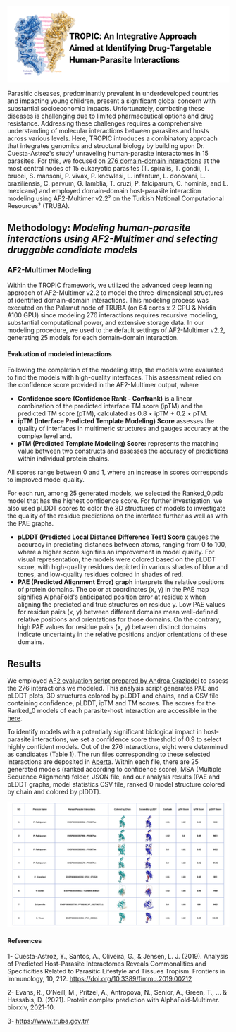<img width="1099" alt="github-title" src="Title-Tropic.png">



Parasitic diseases, predominantly prevalent in underdeveloped countries and impacting young children, present a significant global concern with substantial socioeconomic impacts. Unfortunately, combating these diseases is challenging due to limited pharmaceutical options and drug resistance. Addressing these challenges requires a comprehensive understanding of molecular interactions between parasites and hosts across various levels. Here, TROPIC introduces a combinatory approach that integrates genomics and structural biology by building upon Dr. Cuesta-Astroz's study¹ unraveling human-parasite interactomes in 15 parasites. For this, we focused on [276 domain-domain interactions](https://github.com/beyzakaynarca/TROPIC/blob/main/Determined-human-parasite-interactions.txt) at the most central nodes of 15 eukaryotic parasites (T. spiralis, T. gondii, T. brucei, S. mansoni, P. vivax, P. knowlesi, L. infantum, L. donovani, L. braziliensis, C. parvum, G. lamblia, T. cruzi, P. falciparum, C. hominis, and L. mexicana) and employed domain-domain host-parasite interaction modeling using AF2-Multimer v2.2² on the Turkish National Computational Resources³ (TRUBA).

## Methodology: _Modeling human-parasite interactions using AF2-Multimer and selecting druggable candidate models_

### AF2-Multimer Modeling

Within the TROPIC framework, we utilized the advanced deep learning approach of AF2-Multimer v2.2 to model the three-dimensional structures of identified domain-domain interactions. This modeling process was executed on the Palamut node of TRUBA (on 64 cores x 2 CPU & Nvidia A100 GPU) since modeling 276 interactions requires recursive modeling, substantial computational power, and extensive storage data. In our modeling procedure, we used to the default settings of AF2-Multimer v2.2, generating 25 models for each domain-domain interaction. 

#### Evaluation of modeled interactions

Following the completion of the modeling step, the models were evaluated to find the models with high-quality interfaces. This assessment relied on the confidence score provided in the AF2-Multimer output, where
- **Confidence score (Confidence Rank - Confrank)** is a linear combination of the predicted interface TM score (ipTM) and the predicted TM score (pTM), calculated as 0.8 × ipTM + 0.2 × pTM. 
- **ipTM (Interface Predicted Template Modeling) Score** assesses the quality of interfaces in multimeric structures and gauges accuracy at the complex level and. 
- **pTM (Predicted Template Modeling) Score:** represents the matching value between two constructs and assesses the accuracy of predictions within individual protein chains.

All scores range between 0 and 1, where an increase in scores corresponds to improved model quality.

For each run, among 25 generated models, we selected the Ranked_0.pdb model that has the highest confidence score. For further investigation, we also used pLDDT scores to color the 3D structures of models to investigate the quality of the residue predictions on the interface further as well as with the PAE graphs.

- **pLDDT (Predicted Local Distance Difference Test) Score** gauges the accuracy in predicting distances between atoms, ranging from 0 to 100, where a higher score signifies an improvement in model quality. For visual representation, the models were colored based on the pLDDT score, with high-quality residues depicted in various shades of blue and tones, and low-quality residues colored in shades of red.
- **PAE (Predicted Alignment Error) graph** interprets the relative positions of protein domains. The color at coordinates (x, y) in the PAE map signifies AlphaFold's anticipated position error at residue x when aligning the predicted and true structures on residue y.
Low PAE values for residue pairs (x, y) between different domains mean well-defined relative positions and orientations for those domains. On the contrary, high PAE values for residue pairs (x, y) between distinct domains indicate uncertainty in the relative positions and/or orientations of these domains.

## Results
We employed [AF2 evaluation script prepared by Andrea Graziadei](https://github.com/grandrea/Alphafold-analysis) to assess the 276 interactions we modeled. This analysis script generates PAE and pLDDT plots, 3D structures colored by pLDDT and chains, and a CSV file containing confidence, pLDDT, ipTM and TM scores. The scores for the Ranked_0 models of each parasite-host interaction are accessible in the [here](TROPIC-AF2-results.csv).

To identify models with a potentially significant biological impact in host-parasite interactions, we set a confidence score threshold of 0.9 to select highly confident models. Out of the 276 interactions, eight were determined as candidates (Table 1). The run files corresponding to these selected interactions are deposited in [Aperta](). Within each file, there are 25 generated models (ranked according to confidence score), MSA (Multiple Sequence Alignment) folder, JSON file, and our analysis results (PAE and pLDDT graphs, model statistics CSV file, ranked_0 model structure colored by chain and colored by plDDT).

![tropic-final-candidates](tropic-final-candidates.jpeg)


#### References
1- Cuesta-Astroz, Y., Santos, A., Oliveira, G., & Jensen, L. J. (2019). Analysis of Predicted Host-Parasite Interactomes Reveals Commonalities and Specificities Related to Parasitic Lifestyle and Tissues Tropism. Frontiers in immunology, 10, 212. https://doi.org/10.3389/fimmu.2019.00212

2- Evans, R., O’Neill, M., Pritzel, A., Antropova, N., Senior, A., Green, T., ... & Hassabis, D. (2021). Protein complex prediction with AlphaFold-Multimer. biorxiv, 2021-10.

3- https://www.truba.gov.tr/
